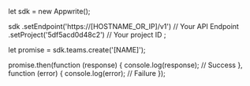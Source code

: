 let sdk = new Appwrite();

sdk
    .setEndpoint('https://[HOSTNAME_OR_IP]/v1') // Your API Endpoint
    .setProject('5df5acd0d48c2') // Your project ID
;

let promise = sdk.teams.create('[NAME]');

promise.then(function (response) {
    console.log(response); // Success
}, function (error) {
    console.log(error); // Failure
});